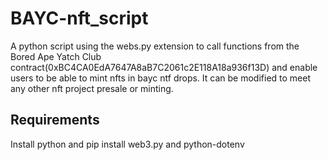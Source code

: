 # BAYC-nft_script
A python script using the webs.py extension to call functions from the Bored Ape Yatch Club contract(0xBC4CA0EdA7647A8aB7C2061c2E118A18a936f13D) and enable users to be able to mint nfts in bayc ntf drops. It can be modified to meet any other nft project presale or minting.
<h2>Requirements</h2>
<p>Install python and pip install web3.py and python-dotenv</p>
